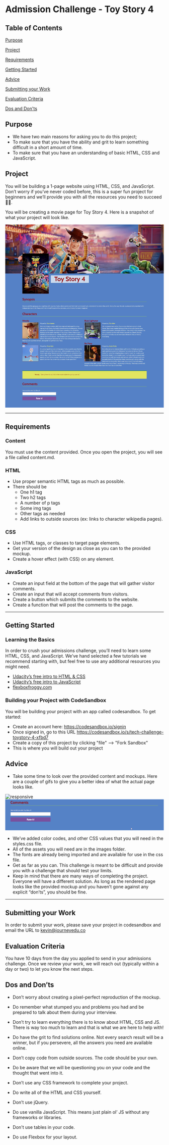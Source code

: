 # Admission Challenge - Toy Story 4

## Table of Contents
[Purpose](#purpose)

[Project](#project)

[Requirements](#requirements)

[Getting Started](#getting-started)

[Advice](#advice)

[Submitting your Work](#submitting-your-work)

[Evaluation Criteria](#evaluation-criteria)

[Dos and Don'ts](#dos-and-don'ts)

## Purpose

- We have two main reasons for asking you to do this project;
- To make sure that you have the ability and grit to learn something difficult in a short amount of time.
- To make sure that you have an understanding of basic HTML, CSS and JavaScript.

## Project

You will be building a 1-page website using HTML, CSS, and JavaScript. Don’t worry if you’ve never coded before, this is a super fun project for beginners and we’ll provide you with all the resources you need to succeed 💪🏽.

You will be creating a movie page for Toy Story 4. Here is a snapshot of what your project will look like.

![all sizes](screenshots/wd_challenge-desktop.jpeg)

---

## Requirements

### Content

You must use the content provided. Once you open the project, you will see a file called content.md.

### HTML

- Use proper semantic HTML tags as much as possible.
- There should be
  - One h1 tag
  - Two h2 tags
  - A number of p tags
  - Some img tags
  - Other tags as needed
  - Add links to outside sources (ex: links to character wikipedia pages).

### CSS

- Use HTML tags, or classes to target page elements.
- Get your version of the design as close as you can to the provided mockup.
- Create a hover effect (with CSS) on any element.

### JavaScript

- Create an input field at the bottom of the page that will gather visitor comments.
- Create an input that will accept comments from visitors.
- Create a button which submits the comments to the website.
- Create a function that will post the comments to the page.

---

## Getting Started

### Learning the Basics

In order to crush your admissions challenge, you’ll need to learn some HTML, CSS, and JavaScript. We’ve hand selected a few tutorials we recommend starting with, but feel free to use any additional resources you might need.

- [Udacity’s free intro to HTML & CSS](https://www.udacity.com/course/intro-to-html-and-css--ud001)
- [Udacity’s free intro to JavaScript](https://www.udacity.com/course/intro-to-javascript--ud803)
- [flexboxfroggy.com](https://flexboxfroggy.com/)

### Building your Project with CodeSandbox

You will be building your project with an app called codesandbox. To get started:

- Create an account here:  https://codesandbox.io/signin
- Once signed in, go to this URL https://codesandbox.io/s/tech-challenge-toystory-4-xfbd7 
- Create a copy of this project by clicking "file" --> "Fork Sandbox" 
- This is where you will build out your project

## Advice

- Take some time to look over the provided content and mockups. Here are a couple of gifs to give you a better idea of what the actual page looks like.

![responsive](screenshots/wd_techchallenge.gif)
![responsive](screenshots/wd_techchallenge-comments.gif)

- We’ve added color codes, and other CSS values that you will need in the styles.css file.
- All of the assets you will need are in the images folder.
- The fonts are already being imported and are available for use in the css file.
- Get as far as you can. This challenge is meant to be difficult and provide you with a challenge that should test your limits.
- Keep in mind that there are many ways of completing the project. Everyone will have a different solution. As long as the rendered page looks like the provided mockup and you haven’t gone against any explicit “don’ts”, you should be fine.

---

## Submitting your Work

In order to submit your work, please save your project in codesandbox and email the URL to kevin@journeyedu.co

## Evaluation Criteria

You have 10 days from the day you applied to send in your admissions challenge. Once we review your work, we will reach out (typically within a day or two) to let you know the next steps.

## Dos and Don’ts

- Don’t worry about creating a pixel-perfect reproduction of the mockup.
- Do remember what stumped you and problems you had and be prepared to talk about them during your interview.

- Don’t try to learn everything there is to know about HTML, CSS and JS. There is way too much to learn and that is what we are here to help with!
- Do have the grit to find solutions online. Not every search result will be a winner, but if you persevere, all the answers you need are available online.

- Don’t copy code from outside sources. The code should be your own.
- Do be aware that we will be questioning you on your code and the thought that went into it.

- Don’t use any CSS framework to complete your project.
- Do write all of the HTML and CSS yourself.

- Don’t use jQuery.
- Do use vanilla JavaScript. This means just plain ol’ JS without any frameworks or libraries.

- Don't use tables in your code.
- Do use Flexbox for your layout.